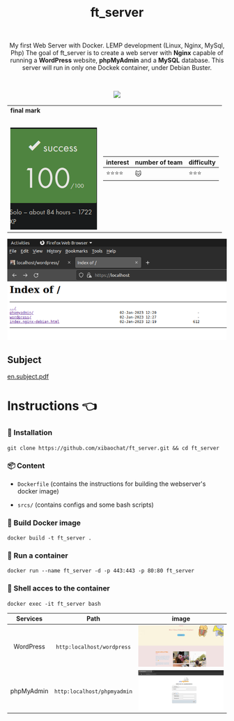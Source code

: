 <h1 align="center">
   <b font size="15" face="arial" ><br><br>ft_server</font></b></h1>
   <p align="center">
  My first Web Server with Docker. LEMP development (Linux, Nginx, MySql, Php) 
  The goal of ft_server is to create a web server with <b> Nginx</b> capable of running a <b>WordPress</b> website, <b>phpMyAdmin</b> and a <b>MySQL</b> database. This server will run in only one Dockek
   container, under Debian Buster.
   </b>
   
  </a></br>
  <p align="center">
  <img src="https://img.shields.io/badge/docker-007ACC?style=for-the-badge&logo=docker&logoColor=white"></p>
  <table align="center">
<td>
 <b face="arial" >final mark<br><br></font></b></p>
 <img src="https://github.com/xibaochat/ft_server/blob/master/ft_server_final_mark.png">
 

</td>

<td>

| interest                     | number of team          | difficulty                      |
| ---------------------------- | ----------              | ----------                      |
|    :star::star::star::star: | :cat: |  :star::star::star: |

</td>
</tr>
</table>


![index](https://github.com/xibaochat/ft_server/blob/master/index.png)

## Subject
[en.subject.pdf](https://github.com/xibaochat/ft_server/blob/master/en.subject.pdf)


# Instructions 👈
### 🔧 Installation 
```
git clone https://github.com/xibaochat/ft_server.git && cd ft_server
```
### 📦 Content  
* ```Dockerfile``` (contains the instructions for building the webserver's docker image)

* ```srcs/``` (contains configs and some bash scripts)


### 🔨 Build Docker image
```
docker build -t ft_server .
```
### 🏃 Run a container
```
docker run --name ft_server -d -p 443:443 -p 80:80 ft_server
```
### 🐚 Shell acces to the container
```
docker exec -it ft_server bash
```


|Services    |Path|image|
|:----------:|:-------:|:-------:|
|WordPress   |```http:localhost/wordpress```|![homepage](https://github.com/xibaochat/ft_server/blob/master/homepage.png)|
|phpMyAdmin  |```http:localhost/phpmyadmin```| ![phomyadmin](https://github.com/xibaochat/ft_server/blob/master/phpmyadmin.png)|




